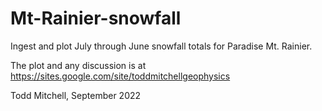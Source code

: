 # Mt-Rainier-snowfall

Ingest and plot July through June snowfall totals for Paradise Mt. Rainier.

The plot and any discussion is at https://sites.google.com/site/toddmitchellgeophysics

Todd Mitchell, September 2022

